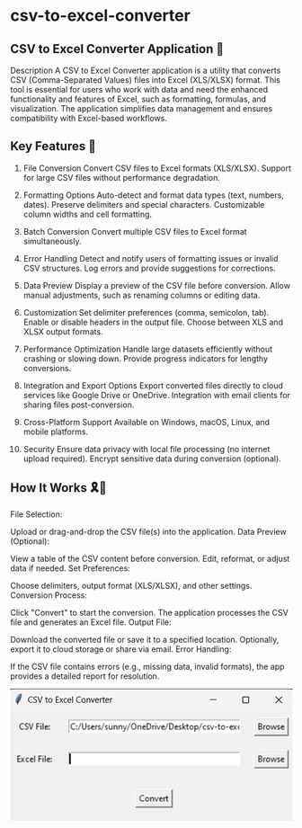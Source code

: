 # csv-to-excel-converter


## CSV to Excel Converter Application 📱

Description
A CSV to Excel Converter application is a utility that converts CSV (Comma-Separated Values) files into Excel (XLS/XLSX) format. This tool is essential for users who work with data and need the enhanced functionality and features of Excel, such as formatting, formulas, and visualization. The application simplifies data management and ensures compatibility with Excel-based workflows.

## Key Features 🌟
1. File Conversion
Convert CSV files to Excel formats (XLS/XLSX).
Support for large CSV files without performance degradation.

2. Formatting Options
Auto-detect and format data types (text, numbers, dates).
Preserve delimiters and special characters.
Customizable column widths and cell formatting.

3. Batch Conversion
Convert multiple CSV files to Excel format simultaneously.

4. Error Handling
Detect and notify users of formatting issues or invalid CSV structures.
Log errors and provide suggestions for corrections.

5. Data Preview
Display a preview of the CSV file before conversion.
Allow manual adjustments, such as renaming columns or editing data.

6. Customization
Set delimiter preferences (comma, semicolon, tab).
Enable or disable headers in the output file.
Choose between XLS and XLSX output formats.

7. Performance Optimization
Handle large datasets efficiently without crashing or slowing down.
Provide progress indicators for lengthy conversions.

8. Integration and Export Options
Export converted files directly to cloud services like Google Drive or OneDrive.
Integration with email clients for sharing files post-conversion.

9. Cross-Platform Support
Available on Windows, macOS, Linux, and mobile platforms.

10. Security
Ensure data privacy with local file processing (no internet upload required).
Encrypt sensitive data during conversion (optional).

## How It Works 🎗️💫
File Selection:

Upload or drag-and-drop the CSV file(s) into the application.
Data Preview (Optional):

View a table of the CSV content before conversion.
Edit, reformat, or adjust data if needed.
Set Preferences:

Choose delimiters, output format (XLS/XLSX), and other settings.
Conversion Process:

Click "Convert" to start the conversion.
The application processes the CSV file and generates an Excel file.
Output File:

Download the converted file or save it to a specified location.
Optionally, export it to cloud storage or share via email.
Error Handling:

If the CSV file contains errors (e.g., missing data, invalid formats), the app provides a detailed report for resolution.

![](I1.png)




